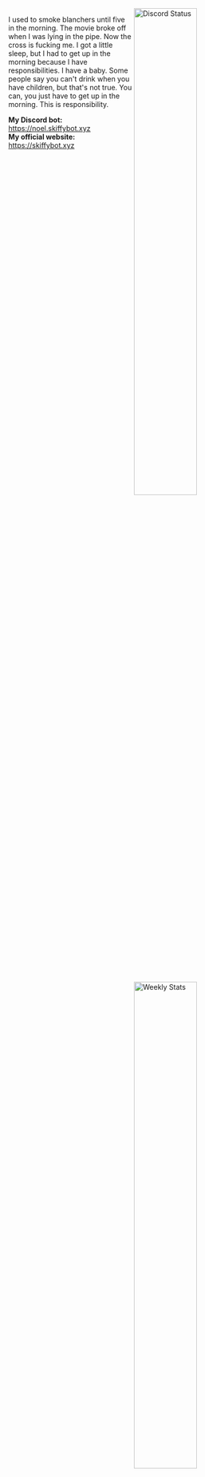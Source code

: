 <a href="https://discord.com/users/944424295415820298" target="_blank">
	<img width="50%" align="right" alt="Discord Status" src="https://lanyard.cnrad.dev/api/944424295415820298?bg=202225&borderRadius=12px">
</a>
<a href="https://wakatime.com/@sefinek24" target="_blank">
	<img width="50%" align="right" alt="Weekly Stats" src="https://github-readme-stats.vercel.app/api/wakatime?username=Sefinek&border_radius=12px&theme=dark&bg_color=202225&border_color=1f1f1f&icon_color=58a6ff&show_icons=true&custom_title=Weekly%20Stats">
</a>

I used to smoke blanchers until five in the morning. The movie broke off when I was lying in the pipe. Now the cross is fucking me. I got a little sleep, but I had to get up in the morning because I have responsibilities. I have a baby. Some people say you can't drink when you have children, but that's not true. You can, you just have to get up in the morning. This is responsibility.

<b>My Discord bot:</b> https://noel.skiffybot.xyz  
<b>My official website:</b> https://skiffybot.xyz
